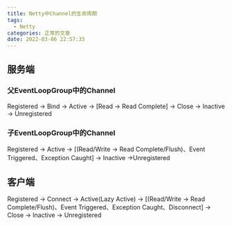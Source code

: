 ```yaml
---
title: Netty中Channel的生命周期
tags:
  - Netty
categories: 正常的文章
date: 2022-03-06 22:57:33
---
```



## 服务端

### 父EventLoopGroup中的Channel

Registered -> Bind -> Active -> [Read -> Read Complete] -> Close -> Inactive -> Unregistered


### 子EventLoopGroup中的Channel

Registered -> Active -> [(Read/Write -> Read Complete/Flush)、Event Triggered、Exception Caught] -> Inactive ->Unregistered


## 客户端

Registered -> Connect -> Active(Lazy Active) -> [(Read/Write -> Read Complete/Flush)、Event Triggered、Exception Caught、Disconnect] -> Close -> Inactive -> Unregistered

